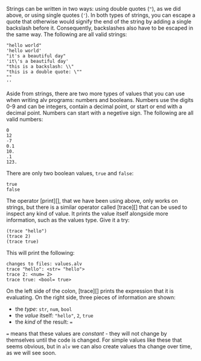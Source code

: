 Strings can be written in two ways: using double quotes (`"`), as we did above,
or using single quotes (`'`). In both types of strings, you can escape a quote
that otherwise would signify the end of the string by adding a single backslash
before it. Consequently, backslashes also have to be escaped in the same way.
The following are all valid strings:

    "hello world"
    'hello world'
    "it's a beautiful day"
    'it\'s a beautiful day'
    "this is a backslash: \\"
    "this is a double quote: \""
    ""
    ''

Aside from strings, there are two more types of values that you can use when
writing alv programs: numbers and booleans. Numbers use the digits 0-9 and
can be integers, contain a decimal point, or start or end with a decimal point.
Numbers can start with a negetive sign. The following are all valid numbers:

    0
    12
    -7
    0.1
    10.
    .1
    123.

There are only two boolean values, `true` and `false`:

    true
    false

The operator [print][], that we have been using above, only works on strings,
but there is a similar operator called [trace][] that can be used to inspect
any kind of value. It prints the value itself alongside more information, such
as the values type. Give it a try:

    (trace "hello")
    (trace 2)
    (trace true)

This will print the following:

```output
changes to files: values.alv
trace "hello": <str= "hello">
trace 2: <num= 2>
trace true: <bool= true>
```

On the left side of the colon, [trace][] prints the expression that it is
evaluating. On the right side, three pieces of information are shown:

- the *type*: `str`, `num`, `bool`
- the *value* itself: `"hello"`, `2`, `true` 
- the *kind* of the result: `=`

`=` means that these values are *constant* - they will not change by themselves
until the code is changed. For simple values like these that seems obvious, but
in `alv` we can also create values tha change over time, as we will see soon.
